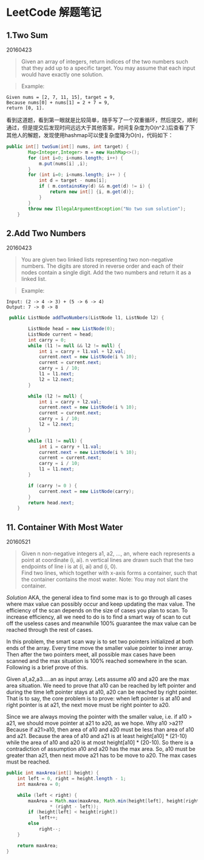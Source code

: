 # LeetCode 解题笔记
## 1.Two Sum
20160423
> Given an array of integers, return indices of the two numbers such that they add up to a specific target.
> You may assume that each input would have exactly one solution.
  
> Example:
```
Given nums = [2, 7, 11, 15], target = 9,
Because nums[0] + nums[1] = 2 + 7 = 9,
return [0, 1].
```

看到这道题，看到第一眼就是比较简单，随手写了一个双重循环，然后提交，顺利通过，但是提交后发现时间远远大于其他答案，时间复杂度为O(n^2.)后查看了下其他人的解题，发现使用hashmap可以使复杂度降为O(n)，代码如下：  
```java
public int[] twoSum(int[] nums, int target) {
        Map<Integer,Integer> m = new HashMap<>();
        for (int i=0; i<nums.length; i++) {
            m.put(nums[i] ,i);
        }
        for (int i=0; i<nums.length; i++ ) {
            int d = target - nums[i];
            if ( m.containsKey(d) && m.get(d) != i) {
                return new int[] {i, m.get(d)};
            }
        }
        throw new IllegalArgumentException("No two sum solution");
    }
```

## 2.Add Two Numbers
20160423
> You are given two linked lists representing two non-negative numbers. The digits are stored in reverse order and each of their nodes contain a single digit. Add the two 
> numbers and return it as a linked list.
  
> Example:
```
Input: (2 -> 4 -> 3) + (5 -> 6 -> 4)
Output: 7 -> 0 -> 8
```

  
```java
 public ListNode addTwoNumbers(ListNode l1, ListNode l2) {

        ListNode head = new ListNode(0);
        ListNode current = head;
        int carry = 0;
        while (l1 != null && l2 != null) {
            int i = carry + l1.val + l2.val;
            current.next = new ListNode(i % 10);
            current = current.next;
            carry = i / 10;
            l1 = l1.next;
            l2 = l2.next;
        }

        while (l2 != null) {
            int i = carry + l2.val;
            current.next = new ListNode(i % 10);
            current = current.next;
            carry = i / 10;
            l2 = l2.next;
        }

        while (l1 != null) {
            int i = carry + l1.val;
            current.next = new ListNode(i % 10);
            current = current.next;
            carry = i / 10;
            l1 = l1.next;
        }

        if (carry != 0 ) {
            current.next = new ListNode(carry);
        }
        return head.next;
    }
```

## 11. Container With Most Water
20160521
> Given n non-negative integers a1, a2, ..., an, where each represents a point at coordinate (i, ai). n vertical lines are drawn such that the two endpoints of line i is at (i, ai) and (i, 0).  
> Find two lines, which together with x-axis forms a container, such that the container contains the most water.
> Note: You may not slant the container.

*Solution*
AKA, the general idea to find some max is to go through all cases where max value can possibly occur and keep updating the max value. The efficiency of the scan depends on the size of cases you plan to scan. To increase efficiency, all we need to do is to find a smart way of scan to cut off the useless cases and meanwhile 100% guarantee the max value can be reached through the rest of cases.

In this problem, the smart scan way is to set two pointers initialized at both ends of the array. Every time move the smaller value pointer to inner array. Then after the two pointers meet, all possible max cases have been scanned and the max situation is 100% reached somewhere in the scan. Following is a brief prove of this.

Given a1,a2,a3.....an as input array. Lets assume a10 and a20 are the max area situation. We need to prove that a10 can be reached by left pointer and during the time left pointer stays at a10, a20 can be reached by right pointer. That is to say, the core problem is to prove: when left pointer is at a10 and right pointer is at a21, the next move must be right pointer to a20.

Since we are always moving the pointer with the smaller value, i.e. if a10 > a21, we should move pointer at a21 to a20, as we hope. Why a10 >a21? Because if a21>a10, then area of a10 and a20 must be less than area of a10 and a21. Because the area of a10 and a21 is at least height[a10] * (21-10) while the area of a10 and a20 is at most height[a10] * (20-10). So there is a contradiction of assumption a10 and a20 has the max area. So, a10 must be greater than a21, then next move a21 has to be move to a20. The max cases must be reached.

```java
public int maxArea(int[] height) {
    int left = 0, right = height.length - 1;
    int maxArea = 0;

    while (left < right) {
        maxArea = Math.max(maxArea, Math.min(height[left], height[right])
                * (right - left));
        if (height[left] < height[right])
            left++;
        else
            right--;
    }

    return maxArea;
}
```